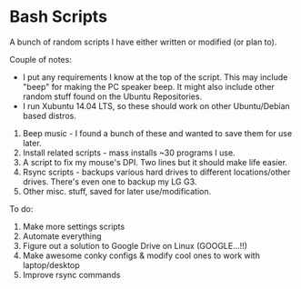 Bash Scripts
============
A bunch of random scripts I have either written or modified (or plan to).

Couple of notes:
- I put any requirements I know at the top of the script. This may include "beep" for making the PC
speaker beep. It might also include other random stuff found on the Ubuntu Repositories.
- I run Xubuntu 14.04 LTS, so these should work on other Ubuntu/Debian based distros.

1. Beep music - I found a bunch of these and wanted to save them for use later.
2. Install related scripts - mass installs ~30 programs I use.
3. A script to fix my mouse's DPI. Two lines but it should make life easier.
4. Rsync scripts - backups various hard drives to different locations/other drives. There's even one to backup my LG G3.
5. Other misc. stuff, saved for later use/modification.

To do:

1. Make more settings scripts
2. Automate everything
3. Figure out a solution to Google Drive on Linux (GOOGLE...!!)
4. Make awesome conky configs & modify cool ones to work with laptop/desktop
5. Improve rsync commands
